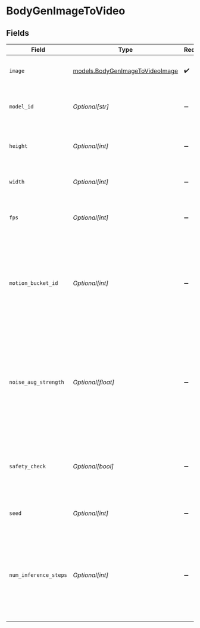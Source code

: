 # BodyGenImageToVideo


## Fields

| Field                                                                                                                            | Type                                                                                                                             | Required                                                                                                                         | Description                                                                                                                      |
| -------------------------------------------------------------------------------------------------------------------------------- | -------------------------------------------------------------------------------------------------------------------------------- | -------------------------------------------------------------------------------------------------------------------------------- | -------------------------------------------------------------------------------------------------------------------------------- |
| `image`                                                                                                                          | [models.BodyGenImageToVideoImage](../models/bodygenimagetovideoimage.md)                                                         | :heavy_check_mark:                                                                                                               | Uploaded image to generate a video from.                                                                                         |
| `model_id`                                                                                                                       | *Optional[str]*                                                                                                                  | :heavy_minus_sign:                                                                                                               | Hugging Face model ID used for video generation.                                                                                 |
| `height`                                                                                                                         | *Optional[int]*                                                                                                                  | :heavy_minus_sign:                                                                                                               | The height in pixels of the generated video.                                                                                     |
| `width`                                                                                                                          | *Optional[int]*                                                                                                                  | :heavy_minus_sign:                                                                                                               | The width in pixels of the generated video.                                                                                      |
| `fps`                                                                                                                            | *Optional[int]*                                                                                                                  | :heavy_minus_sign:                                                                                                               | The frames per second of the generated video.                                                                                    |
| `motion_bucket_id`                                                                                                               | *Optional[int]*                                                                                                                  | :heavy_minus_sign:                                                                                                               | Used for conditioning the amount of motion for the generation. The higher the number the more motion will be in the video.       |
| `noise_aug_strength`                                                                                                             | *Optional[float]*                                                                                                                | :heavy_minus_sign:                                                                                                               | Amount of noise added to the conditioning image. Higher values reduce resemblance to the conditioning image and increase motion. |
| `safety_check`                                                                                                                   | *Optional[bool]*                                                                                                                 | :heavy_minus_sign:                                                                                                               | Perform a safety check to estimate if generated images could be offensive or harmful.                                            |
| `seed`                                                                                                                           | *Optional[int]*                                                                                                                  | :heavy_minus_sign:                                                                                                               | Seed for random number generation.                                                                                               |
| `num_inference_steps`                                                                                                            | *Optional[int]*                                                                                                                  | :heavy_minus_sign:                                                                                                               | Number of denoising steps. More steps usually lead to higher quality images but slower inference. Modulated by strength.         |